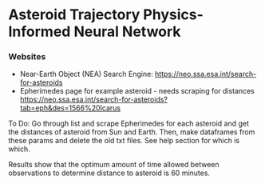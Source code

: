 # Asteroid Trajectory Physics-Informed Neural Network

### Websites
* Near-Earth Object (NEA) Search Engine: https://neo.ssa.esa.int/search-for-asteroids
* Epherimedes page for example asteroid - needs scraping for distances https://neo.ssa.esa.int/search-for-asteroids?tab=eph&des=1566%20Icarus

To Do:
Go through list and scrape Epherimedes for each asteroid and get the distances of asteroid from Sun and Earth.
Then, make dataframes from these params and delete the old txt files. See help section for which is which.

Results show that the optimum amount of time allowed between observations to determine distance to asteroid is 60 minutes.